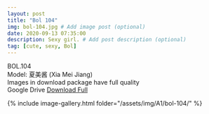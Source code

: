 ```yaml
---
layout: post
title: "Bol 104"
img: bol-104.jpg # Add image post (optional)
date: 2020-09-13 07:35:00
description: Sexy girl. # Add post description (optional)
tag: [cute, sexy, Bol]
---
```

BOL.104  
Model: 夏美酱 (Xia Mei Jiang)                                                     
Images in download package have full quality                    
Google Drive [Download Full](http://gestyy.com/eendLL)

{% include image-gallery.html folder="/assets/img/A1/bol-104/" %}
